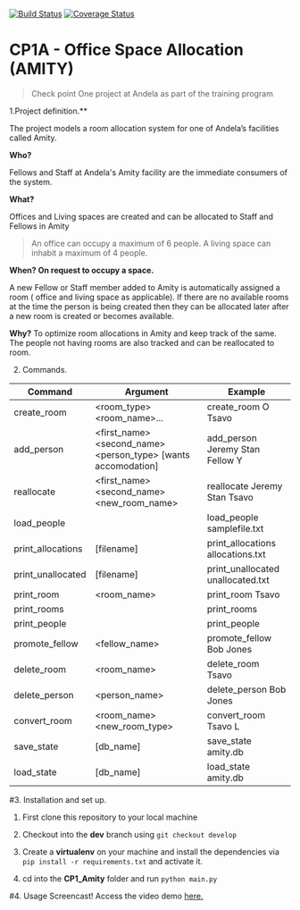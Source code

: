 [![Build Status](https://travis-ci.org/jacksono/CP1_Amity.svg?branch=dev)](https://travis-ci.org/jacksono/CP1_Amity)
[![Coverage Status](https://coveralls.io/repos/github/jacksono/CP1_Amity/badge.svg?branch=dev)](https://coveralls.io/github/jacksono/CP1_Amity?branch=dev)
# CP1A - Office Space Allocation (AMITY)

>Check point One project at Andela as part of the training program

1.Project definition.**

The project models a room allocation system for one of Andela’s facilities called Amity.

**Who?**

Fellows and Staff at Andela's Amity facility are the immediate consumers of the system.

**What?**

Offices and Living spaces are created and can be allocated to Staff and Fellows in Amity

>An office can occupy a maximum of 6 people. A living space can inhabit a maximum of 4 people.

**When? On request to occupy a space.**

A new Fellow or Staff member added to Amity is automatically assigned a room ( office and living space as applicable). If there are no available rooms at the time the person is being created then they can be allocated later after a new room is created or becomes available.

**Why?**
To optimize room allocations in Amity and keep track of the same. The people not having rooms are also tracked and can be reallocated to room.

2. Commands.

Command | Argument | Example
--- | --- | ---
create_room | <room_type> <room_name>... | create_room O Tsavo
add_person | <first_name> <second_name> <person_type> [wants accomodation] |add_person Jeremy Stan Fellow Y
reallocate |  <first_name> <second_name> <new_room_name> | reallocate Jeremy Stan Tsavo
load_people | <filename> | load_people samplefile.txt
print_allocations| [filename] | print_allocations allocations.txt
print_unallocated| [filename] | print_unallocated unallocated.txt
print_room | <room_name> | print_room Tsavo
print_rooms |  | print_rooms
print_people | | print_people
promote_fellow | <fellow_name> | promote_fellow Bob Jones
delete_room | <room_name> | delete_room Tsavo
delete_person | <person_name> | delete_person Bob Jones
convert_room | <room_name> <new_room_type> | convert_room Tsavo L
save_state | [db_name]| save_state amity.db
load_state |[db_name]|load_state amity.db

#3. Installation and set up.

1. First clone this repository to your local machine

2. Checkout into the **dev** branch using `git checkout develop`

3. Create a **virtualenv** on your machine and install the dependencies via `pip install -r requirements.txt` and activate it.

4. cd into the **CP1_Amity** folder and run `python main.py`

#4. Usage
Screencast!
Access the video demo [here.](https://asciinema.org/a/1k2yress22sauht2utzcd494c)
